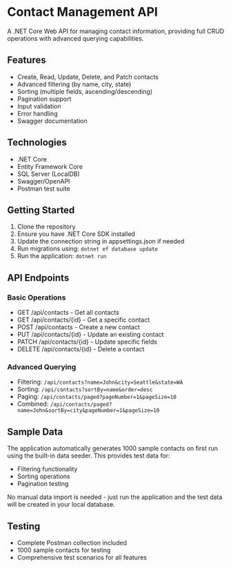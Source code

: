 # Contact Management API
A .NET Core Web API for managing contact information, providing full CRUD operations with advanced querying capabilities.

## Features
- Create, Read, Update, Delete, and Patch contacts
- Advanced filtering (by name, city, state)
- Sorting (multiple fields, ascending/descending)
- Pagination support
- Input validation
- Error handling
- Swagger documentation

## Technologies
- .NET Core
- Entity Framework Core
- SQL Server (LocalDB)
- Swagger/OpenAPI
- Postman test suite

## Getting Started
1. Clone the repository
2. Ensure you have .NET Core SDK installed
3. Update the connection string in appsettings.json if needed
4. Run migrations using: `dotnet ef database update`
5. Run the application: `dotnet run`

## API Endpoints
### Basic Operations
- GET /api/contacts - Get all contacts
- GET /api/contacts/{id} - Get a specific contact
- POST /api/contacts - Create a new contact
- PUT /api/contacts/{id} - Update an existing contact
- PATCH /api/contacts/{id} - Update specific fields
- DELETE /api/contacts/{id} - Delete a contact

### Advanced Querying
- Filtering: `/api/contacts?name=John&city=Seattle&state=WA`
- Sorting: `/api/contacts?sortBy=name&order=desc`
- Paging: `/api/contacts/paged?pageNumber=1&pageSize=10`
- Combined: `/api/contacts/paged?name=John&sortBy=city&pageNumber=1&pageSize=10`

## Sample Data
The application automatically generates 1000 sample contacts on first run using the built-in data seeder. This provides test data for:
- Filtering functionality
- Sorting operations
- Pagination testing

No manual data import is needed - just run the application and the test data will be created in your local database.

## Testing
- Complete Postman collection included
- 1000 sample contacts for testing
- Comprehensive test scenarios for all features
